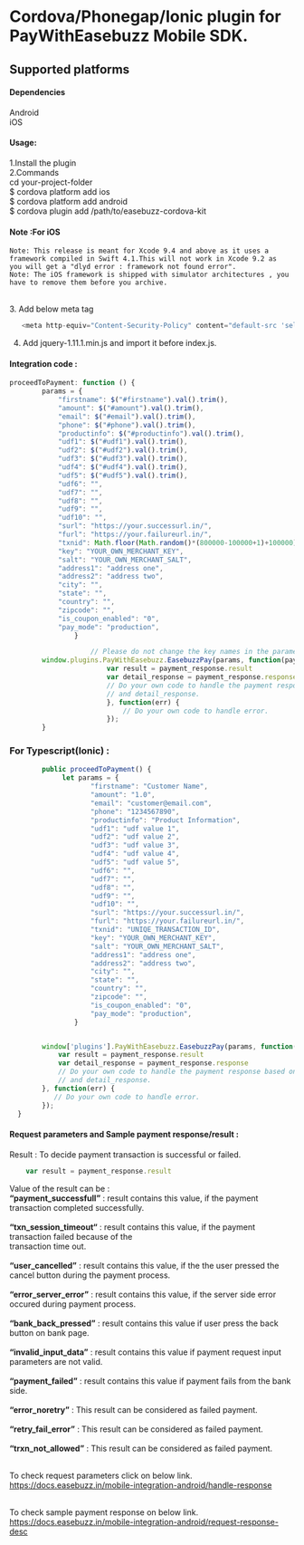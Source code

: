 # Cordova/Phonegap/Ionic plugin for PayWithEasebuzz Mobile SDK.


## Supported platforms

#### Dependencies
Android
<br />iOS

#### Usage:
1.Install the plugin
<br />2.Commands
<br />    cd your-project-folder
<br />    $ cordova platform add ios
<br />    $ cordova platform add android 
<br />    $ cordova plugin add /path/to/easebuzz-cordova-kit

#### Note :For iOS
    Note: This release is meant for Xcode 9.4 and above as it uses a framework compiled in Swift 4.1.This will not work in Xcode 9.2 as  you will get a "dlyd error : framework not found error".
    Note: The iOS framework is shipped with simulator architectures , you have to remove them before you archive.

<br />3. Add below meta tag
 ```javascript 
    <meta http-equiv="Content-Security-Policy" content="default-src 'self' data: gap: https://ssl.gstatic.com 'unsafe-eval'; style-src 'self' 'unsafe-inline'; media-src *; img-src 'self' data: content:;">
 ```   

4. Add jquery-1.11.1.min.js and import it before index.js.

#### Integration code :

```javascript
proceedToPayment: function () {
        params = {
            "firstname": $("#firstname").val().trim(),
            "amount": $("#amount").val().trim(),
            "email": $("#email").val().trim(),
            "phone": $("#phone").val().trim(),
            "productinfo": $("#productinfo").val().trim(),
            "udf1": $("#udf1").val().trim(),
            "udf2": $("#udf2").val().trim(),
            "udf3": $("#udf3").val().trim(),
            "udf4": $("#udf4").val().trim(),
            "udf5": $("#udf5").val().trim(),
            "udf6": "",
            "udf7": "",
            "udf8": "",
            "udf9": "",
            "udf10": "",
            "surl": "https://your.successurl.in/",
            "furl": "https://your.failureurl.in/",
            "txnid": Math.floor(Math.random()*(800000-100000+1)+100000),
            "key": "YOUR_OWN_MERCHANT_KEY",
            "salt": "YOUR_OWN_MERCHANT_SALT",
            "address1": "address one",
            "address2": "address two",
            "city": "",
            "state": "",
            "country": "",
            "zipcode": "",
            "is_coupon_enabled": "0",
            "pay_mode": "production",
                }

                    // Please do not change the key names in the parameters.
        window.plugins.PayWithEasebuzz.EasebuzzPay(params, function(payment_response) {
                        var result = payment_response.result
                        var detail_response = payment_response.response
                        // Do your own code to handle the payment response based on result 
                        // and detail_response.
                        }, function(err) {
                            // Do your own code to handle error.
                        });
        }

``` 

### For Typescript(Ionic) :

```javascript
        public proceedToPayment() {
             let params = {
                    "firstname": "Customer Name",
                    "amount": "1.0",
                    "email": "customer@email.com",
                    "phone": "1234567890",
                    "productinfo": "Product Information",
                    "udf1": "udf value 1",
                    "udf2": "udf value 2",
                    "udf3": "udf value 3",
                    "udf4": "udf value 4",
                    "udf5": "udf value 5",
                    "udf6": "",
                    "udf7": "",
                    "udf8": "",
                    "udf9": "",
                    "udf10": "",
                    "surl": "https://your.successurl.in/",
                    "furl": "https://your.failureurl.in/",
                    "txnid": "UNIQE_TRANSACTION_ID",
                    "key": "YOUR_OWN_MERCHANT_KEY",
                    "salt": "YOUR_OWN_MERCHANT_SALT",
                    "address1": "address one",
                    "address2": "address two",
                    "city": "",
                    "state": "",
                    "country": "",
                    "zipcode": "",
                    "is_coupon_enabled": "0",
                    "pay_mode": "production",
                }


        window['plugins'].PayWithEasebuzz.EasebuzzPay(params, function(payment_response) {
            var result = payment_response.result
            var detail_response = payment_response.response
            // Do your own code to handle the payment response based on result 
            // and detail_response.
        }, function(err) {
           // Do your own code to handle error.
        });
  }

``` 



#### Request parameters and Sample payment response/result :

Result : To decide payment transaction is successful or failed.

```javascript
    var result = payment_response.result
```

Value of the result can be :
<br />**“payment_successfull”** : result contains this value, if the payment transaction completed successfully.<br />
<br />**“txn_session_timeout“** :  result contains this value, if the payment transaction failed because of the <br />transaction time out.<br />
<br />**“user_cancelled”** : result contains this value, if the the user pressed the cancel button during the  payment process.<br />
<br />**“error_server_error”** : result contains this value, if the server side error occured during payment process.<br />
<br />**“bank_back_pressed”** :  result contains this value if user press the back button on bank page.<br />
<br />**“invalid_input_data”** :  result contains this value if payment request input parameters are not valid.<br />
<br />**“payment_failed”** :  result contains this value if payment fails from the bank side.<br />
<br />**“error_noretry”** : This result can be considered as failed payment.<br />
<br />**“retry_fail_error”** : This result can be considered as failed payment.<br />
<br />**“trxn_not_allowed”** : This result can be considered as failed payment.<br />


<br />To check request parameters click on below link.
    <br />https://docs.easebuzz.in/mobile-integration-android/handle-response
 
<br />To check sample payment response on below link.
    <br />https://docs.easebuzz.in/mobile-integration-android/request-response-desc
